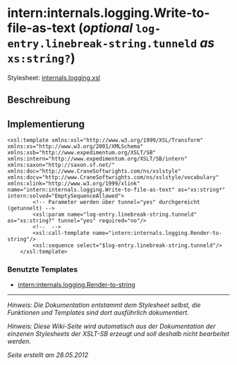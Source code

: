 # intern:internals.logging.Write-to-file-as-text (_optional_ `log-entry.linebreak-string.tunneld` _as_ `xs:string?`) #

Stylesheet: [internals.logging.xsl](http://code.google.com/p/xslt-sb/source/browse/trunk/xslt-sb/internals.logging.xsl)

## Beschreibung ##
## Implementierung ##
```
<xsl:template xmlns:xsl="http://www.w3.org/1999/XSL/Transform" xmlns:xs="http://www.w3.org/2001/XMLSchema" xmlns:xsb="http://www.expedimentum.org/XSLT/SB" xmlns:intern="http://www.expedimentum.org/XSLT/SB/intern" xmlns:saxon="http://saxon.sf.net/" xmlns:doc="http://www.CraneSoftwrights.com/ns/xslstyle" xmlns:docv="http://www.CraneSoftwrights.com/ns/xslstyle/vocabulary" xmlns:xlink="http://www.w3.org/1999/xlink" name="intern:internals.logging.Write-to-file-as-text" as="xs:string*" intern:solved="EmptySequenceAllowed">
		<!-- Parameter werden über tunnel="yes" durchgereicht (getunnelt) -->
		<xsl:param name="log-entry.linebreak-string.tunneld" as="xs:string?" tunnel="yes" required="no"/>
		<!--  -->
		<xsl:call-template name="intern:internals.logging.Render-to-string"/>
		<xsl:sequence select="$log-entry.linebreak-string.tunneld"/>
	</xsl:template>
```

### Benutzte Templates ###
  * [intern:internals.logging.Render-to-string](intern_internals_logging_Render_to_string.md)


---


_Hinweis: Die Dokumentation entstammt dem Stylesheet selbst, die Funktionen und Templates sind dort ausführlich dokumentiert._

_Hinweis: Diese Wiki-Seite wird automatisch aus der Dokumentation der einzenen Stylesheets der XSLT-SB erzeugt und soll deshalb nicht bearbeitet werden._

_Seite erstellt am 28.05.2012_
